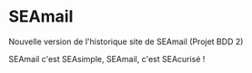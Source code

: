 # SEAmail

Nouvelle version de l'historique site de SEAmail (Projet BDD 2)

SEAmail c'est SEAsimple, SEAmail, c'est SEAcurisé !
